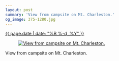 ```yaml
---
layout: post
summary: 'View from campsite on Mt. Charleston.'
og_image: 375-1280.jpg
---
```


<p>
 <time>
  <a href="/375">
   {{ page.date | date: "%B %-d, %Y" }}
  </a>
 </time>
 <a href="/375">
  <figure data-taken="10/23/2014">
   <img alt="View from campsite on Mt. Charleston." sizes="(min-width: 700px) 50vw, calc(100vw - 2rem)" src="{{ site.assets_url }}/375-640.jpg" srcset="{{ site.assets_url }}/375-1280.jpg 1280w, {{ site.assets_url }}/375-960.jpg 960w, {{ site.assets_url }}/375-640.jpg 640w, {{ site.assets_url }}/375-320.jpg 320w"/>
  </figure>
 </a>
 <span>
  View from campsite on Mt. Charleston.
 </span>
</p>
